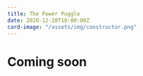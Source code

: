 ```yaml
---
title: The Power Puggle
date: 2020-12-28T10:00:00Z
card-image: "/assets/img/constructor.png"
---
```

# Coming soon